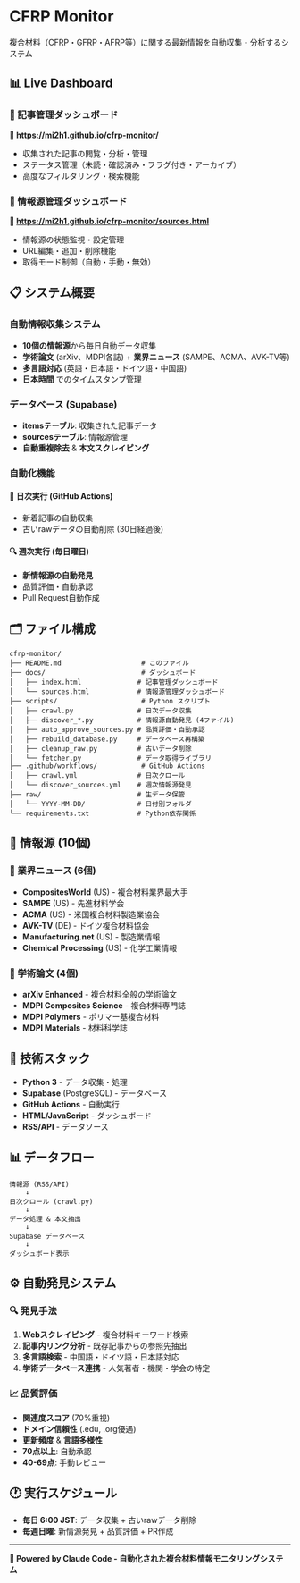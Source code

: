 # CFRP Monitor

複合材料（CFRP・GFRP・AFRP等）に関する最新情報を自動収集・分析するシステム

## 📊 Live Dashboard

### 📰 記事管理ダッシュボード
**🔗 https://mi2h1.github.io/cfrp-monitor/**
- 収集された記事の閲覧・分析・管理
- ステータス管理（未読・確認済み・フラグ付き・アーカイブ）
- 高度なフィルタリング・検索機能

### 📡 情報源管理ダッシュボード  
**🔗 https://mi2h1.github.io/cfrp-monitor/sources.html**
- 情報源の状態監視・設定管理
- URL編集・追加・削除機能
- 取得モード制御（自動・手動・無効）

## 📋 システム概要

### 自動情報収集システム
- **10個の情報源**から毎日自動データ収集
- **学術論文** (arXiv、MDPI各誌) + **業界ニュース** (SAMPE、ACMA、AVK-TV等)
- **多言語対応** (英語・日本語・ドイツ語・中国語)
- **日本時間** でのタイムスタンプ管理

### データベース (Supabase)
- **itemsテーブル**: 収集された記事データ
- **sourcesテーブル**: 情報源管理
- **自動重複除去** & **本文スクレイピング**

### 自動化機能

#### 📅 日次実行 (GitHub Actions)
- 新着記事の自動収集
- 古いrawデータの自動削除 (30日経過後)

#### 🔍 週次実行 (毎日曜日)
- **新情報源の自動発見**
- 品質評価・自動承認
- Pull Request自動作成

## 🗂️ ファイル構成

```
cfrp-monitor/
├── README.md                    # このファイル
├── docs/                        # ダッシュボード
│   ├── index.html              # 記事管理ダッシュボード
│   └── sources.html            # 情報源管理ダッシュボード
├── scripts/                     # Python スクリプト
│   ├── crawl.py                # 日次データ収集
│   ├── discover_*.py           # 情報源自動発見 (4ファイル)
│   ├── auto_approve_sources.py # 品質評価・自動承認
│   ├── rebuild_database.py     # データベース再構築
│   ├── cleanup_raw.py          # 古いデータ削除
│   └── fetcher.py              # データ取得ライブラリ
├── .github/workflows/           # GitHub Actions
│   ├── crawl.yml               # 日次クロール
│   └── discover_sources.yml    # 週次情報源発見
├── raw/                        # 生データ保管
│   └── YYYY-MM-DD/             # 日付別フォルダ
└── requirements.txt            # Python依存関係
```

## 🚀 情報源 (10個)

### 📰 業界ニュース (6個)
- **CompositesWorld** (US) - 複合材料業界最大手
- **SAMPE** (US) - 先進材料学会
- **ACMA** (US) - 米国複合材料製造業協会  
- **AVK-TV** (DE) - ドイツ複合材料協会
- **Manufacturing.net** (US) - 製造業情報
- **Chemical Processing** (US) - 化学工業情報

### 🔬 学術論文 (4個)
- **arXiv Enhanced** - 複合材料全般の学術論文
- **MDPI Composites Science** - 複合材料専門誌
- **MDPI Polymers** - ポリマー基複合材料
- **MDPI Materials** - 材料科学誌

## 🔧 技術スタック

- **Python 3** - データ収集・処理
- **Supabase** (PostgreSQL) - データベース
- **GitHub Actions** - 自動実行
- **HTML/JavaScript** - ダッシュボード
- **RSS/API** - データソース

## 📊 データフロー

```
情報源 (RSS/API) 
    ↓ 
日次クロール (crawl.py)
    ↓
データ処理 & 本文抽出
    ↓
Supabase データベース
    ↓
ダッシュボード表示
```

## ⚙️ 自動発見システム

### 🔍 発見手法
1. **Webスクレイピング** - 複合材料キーワード検索
2. **記事内リンク分析** - 既存記事からの参照先抽出
3. **多言語検索** - 中国語・ドイツ語・日本語対応
4. **学術データベース連携** - 人気著者・機関・学会の特定

### 📈 品質評価
- **関連度スコア** (70%重視)
- **ドメイン信頼性** (.edu, .org優遇)
- **更新頻度** & **言語多様性**
- **70点以上**: 自動承認
- **40-69点**: 手動レビュー

## 🕐 実行スケジュール

- **毎日 6:00 JST**: データ収集 + 古いrawデータ削除
- **毎週日曜**: 新情源発見 + 品質評価 + PR作成

---

**🤖 Powered by Claude Code - 自動化された複合材料情報モニタリングシステム**